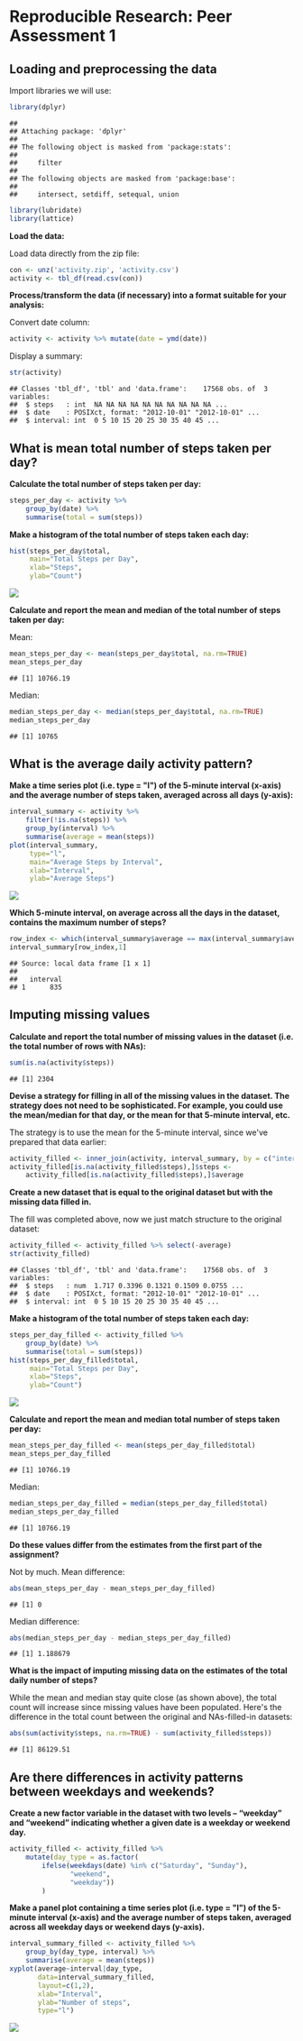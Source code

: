# Reproducible Research: Peer Assessment 1


## Loading and preprocessing the data

Import libraries we will use:


```r
library(dplyr)
```

```
## 
## Attaching package: 'dplyr'
## 
## The following object is masked from 'package:stats':
## 
##     filter
## 
## The following objects are masked from 'package:base':
## 
##     intersect, setdiff, setequal, union
```

```r
library(lubridate)
library(lattice)
```

**Load the data:**

Load data directly from the zip file:


```r
con <- unz('activity.zip', 'activity.csv')
activity <- tbl_df(read.csv(con))
```

**Process/transform the data (if necessary) into a format suitable for your analysis:**

Convert date column:


```r
activity <- activity %>% mutate(date = ymd(date))
```

Display a summary:


```r
str(activity)
```

```
## Classes 'tbl_df', 'tbl' and 'data.frame':	17568 obs. of  3 variables:
##  $ steps   : int  NA NA NA NA NA NA NA NA NA NA ...
##  $ date    : POSIXct, format: "2012-10-01" "2012-10-01" ...
##  $ interval: int  0 5 10 15 20 25 30 35 40 45 ...
```

## What is mean total number of steps taken per day?

**Calculate the total number of steps taken per day:**


```r
steps_per_day <- activity %>%
    group_by(date) %>%
    summarise(total = sum(steps))
```

**Make a histogram of the total number of steps taken each day:**


```r
hist(steps_per_day$total,
     main="Total Steps per Day",
     xlab="Steps",
     ylab="Count")
```

![](PA1_template_files/figure-html/unnamed-chunk-6-1.png) 

**Calculate and report the mean and median of the total number of steps taken per day:**

Mean:


```r
mean_steps_per_day <- mean(steps_per_day$total, na.rm=TRUE)
mean_steps_per_day
```

```
## [1] 10766.19
```

Median:


```r
median_steps_per_day <- median(steps_per_day$total, na.rm=TRUE)
median_steps_per_day
```

```
## [1] 10765
```

## What is the average daily activity pattern?

**Make a time series plot (i.e. type = "l") of the 5-minute interval (x-axis)
and the average number of steps taken, averaged across all days (y-axis):**


```r
interval_summary <- activity %>%
    filter(!is.na(steps)) %>%
    group_by(interval) %>%
    summarise(average = mean(steps))
plot(interval_summary,
     type="l",
     main="Average Steps by Interval",
     xlab="Interval",
     ylab="Average Steps")
```

![](PA1_template_files/figure-html/unnamed-chunk-9-1.png) 

**Which 5-minute interval, on average across all the days in the dataset,
contains the maximum number of steps?**


```r
row_index <- which(interval_summary$average == max(interval_summary$average))
interval_summary[row_index,1]
```

```
## Source: local data frame [1 x 1]
## 
##   interval
## 1      835
```

## Imputing missing values

**Calculate and report the total number of missing values in the dataset (i.e. the total number of rows with NAs):**


```r
sum(is.na(activity$steps))
```

```
## [1] 2304
```

**Devise a strategy for filling in all of the missing values in the dataset. The strategy does not need to be sophisticated. For example, you could use the mean/median for that day, or the mean for that 5-minute interval, etc.**

The strategy is to use the mean for the 5-minute interval, since we've prepared that data earlier:


```r
activity_filled <- inner_join(activity, interval_summary, by = c("interval"))
activity_filled[is.na(activity_filled$steps),]$steps <-
    activity_filled[is.na(activity_filled$steps),]$average
```

**Create a new dataset that is equal to the original dataset but with the missing data filled in.**

The fill was completed above, now we just match structure to the original dataset:


```r
activity_filled <- activity_filled %>% select(-average)
str(activity_filled)
```

```
## Classes 'tbl_df', 'tbl' and 'data.frame':	17568 obs. of  3 variables:
##  $ steps   : num  1.717 0.3396 0.1321 0.1509 0.0755 ...
##  $ date    : POSIXct, format: "2012-10-01" "2012-10-01" ...
##  $ interval: int  0 5 10 15 20 25 30 35 40 45 ...
```

**Make a histogram of the total number of steps taken each day:**


```r
steps_per_day_filled <- activity_filled %>%
    group_by(date) %>%
    summarise(total = sum(steps))
hist(steps_per_day_filled$total,
     main="Total Steps per Day",
     xlab="Steps",
     ylab="Count")
```

![](PA1_template_files/figure-html/unnamed-chunk-14-1.png) 

**Calculate and report the mean and median total number of steps taken per day:**


```r
mean_steps_per_day_filled <- mean(steps_per_day_filled$total)
mean_steps_per_day_filled
```

```
## [1] 10766.19
```

Median:


```r
median_steps_per_day_filled = median(steps_per_day_filled$total)
median_steps_per_day_filled
```

```
## [1] 10766.19
```

**Do these values differ from the estimates from the first part of the assignment?**

Not by much.  Mean difference:


```r
abs(mean_steps_per_day - mean_steps_per_day_filled)
```

```
## [1] 0
```

Median difference:


```r
abs(median_steps_per_day - median_steps_per_day_filled)
```

```
## [1] 1.188679
```

**What is the impact of imputing missing data on the estimates of the total daily number of steps?**

While the mean and median stay quite close (as shown above), the total count will increase since missing values have been populated.  Here's the difference in the total count between the original and NAs-filled-in datasets:


```r
abs(sum(activity$steps, na.rm=TRUE) - sum(activity_filled$steps))
```

```
## [1] 86129.51
```

## Are there differences in activity patterns between weekdays and weekends?

**Create a new factor variable in the dataset with two levels – “weekday” and “weekend” indicating whether a given date is a weekday or weekend day.**


```r
activity_filled <- activity_filled %>%
    mutate(day_type = as.factor(
        ifelse(weekdays(date) %in% c("Saturday", "Sunday"),
               "weekend",
               "weekday"))
        )
```

**Make a panel plot containing a time series plot (i.e. type = "l") of the 5-minute interval (x-axis) and the average number of steps taken, averaged across all weekday days or weekend days (y-axis).**


```r
interval_summary_filled <- activity_filled %>%
    group_by(day_type, interval) %>%
    summarise(average = mean(steps))
xyplot(average~interval|day_type,
       data=interval_summary_filled,
       layout=c(1,2),
       xlab="Interval",
       ylab="Number of steps",
       type="l")
```

![](PA1_template_files/figure-html/unnamed-chunk-21-1.png) 
